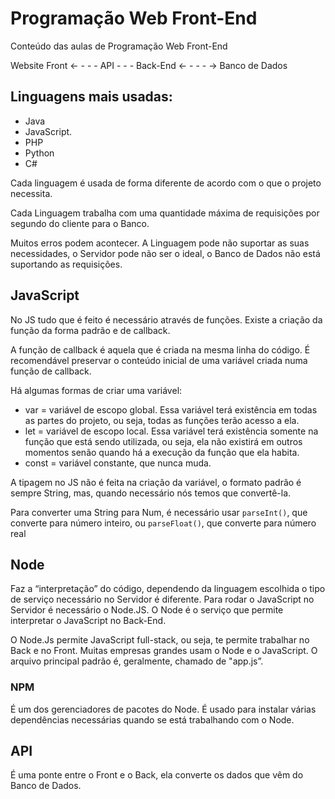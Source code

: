 # Programação Web Front-End
Conteúdo das aulas de Programação Web Front-End

Website Front ← - - - API - - - Back-End ← - - - → Banco de Dados

## Linguagens mais usadas:
- Java
- JavaScript.
- PHP
- Python
- C#

Cada linguagem é usada de forma diferente de acordo com o que o projeto necessita.

Cada Linguagem trabalha com uma quantidade máxima de requisições por segundo do cliente para o Banco.

Muitos erros podem acontecer. A Linguagem pode não suportar as suas necessidades, o Servidor pode não ser o ideal, o Banco de Dados não está suportando as requisições.

## JavaScript
No JS tudo que é feito é necessário através de funções. Existe a criação da função da forma padrão e de callback.

A função de callback é aquela que é criada na mesma linha do código. É recomendável preservar o conteúdo inicial de uma variável criada numa função de callback.

Há algumas formas de criar uma variável:
- var = variável de escopo global.
Essa variável terá existência em todas as partes do projeto, ou seja, todas as funções terão acesso a ela.
- let = variável de escopo local.
Essa variável terá existência somente na função que está sendo utilizada, ou seja, ela não existirá em outros momentos senão quando há a execução da função que ela habita.
- const = variável constante, que nunca muda.

A tipagem no JS não é feita na criação da variável, o formato padrão é sempre String, mas, quando necessário nós temos que convertê-la.

Para converter uma String para Num, é necessário usar ` parseInt() `, que converte para número inteiro, ou ` parseFloat() `, que converte para número real

## Node
Faz a “interpretação” do código, dependendo da linguagem escolhida o tipo de serviço necessário no Servidor é diferente. Para rodar o JavaScript no Servidor é necessário o Node.JS. O Node é o serviço que permite interpretar o JavaScript no Back-End.

O Node.Js permite JavaScript full-stack, ou seja, te permite trabalhar no Back e no Front. Muitas empresas grandes usam o Node e o JavaScript. O arquivo principal padrão é, geralmente, chamado de "app.js”.
### NPM
É um dos gerenciadores de pacotes do Node. É usado para instalar várias dependências necessárias quando se está trabalhando com o Node.

## API
É uma ponte entre o Front e o Back, ela converte os dados que vêm do Banco de Dados.